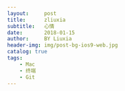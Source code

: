 ```yaml
---
layout:     post
title:      zliuxia
subtitle:   心情
date:       2018-01-15
author:     BY Liuxia
header-img: img/post-bg-ios9-web.jpg
catalog: true
tags:
    - Mac
    - 终端
    - Git
---
```


